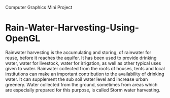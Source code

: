 Computer Graphics Mini Project
# Rain-Water-Harvesting-Using-OpenGL
Rainwater harvesting is the accumulating and storing, of rainwater for reuse, before it reaches the aquifer. It has been used to provide drinking water, water for livestock, water for irrigation, as well as other typical uses given to water. Rainwater collected from the roofs of houses, tents and local institutions can make an important contribution to the availability of drinking water. It can supplement the sub soil water level and increase urban greenery. Water collected from the ground, sometimes from areas which are especially prepared for this purpose, is called Storm water harvesting.
